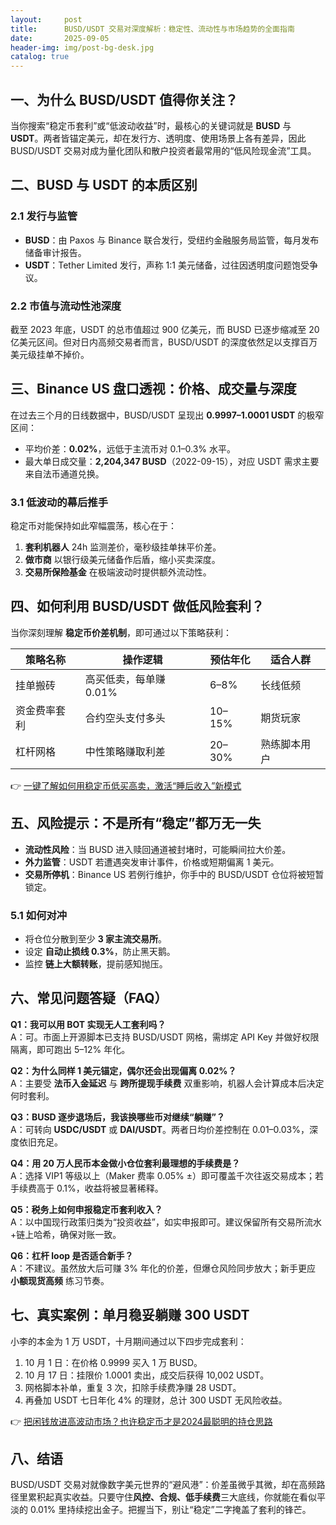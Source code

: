 ```yaml
---
layout:     post
title:      BUSD/USDT 交易对深度解析：稳定性、流动性与市场趋势的全面指南
date:       2025-09-05
header-img: img/post-bg-desk.jpg
catalog: true
---
```


## 一、为什么 BUSD/USDT 值得你关注？
当你搜索“稳定币套利”或“低波动收益”时，最核心的关键词就是 **BUSD** 与 **USDT**。两者皆锚定美元，却在发行方、透明度、使用场景上各有差异，因此 BUSD/USDT 交易对成为量化团队和散户投资者最常用的“低风险现金流”工具。

## 二、BUSD 与 USDT 的本质区别
### 2.1 发行与监管
- **BUSD**：由 Paxos 与 Binance 联合发行，受纽约金融服务局监管，每月发布储备审计报告。
- **USDT**：Tether Limited 发行，声称 1:1 美元储备，过往因透明度问题饱受争议。

### 2.2 市值与流动性池深度
截至 2023 年底，USDT 的总市值超过 900 亿美元，而 BUSD 已逐步缩减至 20 亿美元区间。但对日内高频交易者而言，BUSD/USDT 的深度依然足以支撑百万美元级挂单不掉价。

## 三、Binance US 盘口透视：价格、成交量与深度
在过去三个月的日线数据中，BUSD/USDT 呈现出 **0.9997–1.0001 USDT** 的极窄区间：
- 平均价差：**0.02%**，远低于主流币对 0.1–0.3% 水平。
- 最大单日成交量：**2,204,347 BUSD**（2022-09-15），对应 USDT 需求主要来自法币通道兑换。

### 3.1 低波动的幕后推手
稳定币对能保持如此窄幅震荡，核心在于：
1. **套利机器人** 24h 监测差价，毫秒级挂单抹平价差。
2. **做市商** 以银行级美元储备作后盾，缩小买卖深度。
3. **交易所保险基金** 在极端波动时提供额外流动性。

## 四、如何利用 BUSD/USDT 做低风险套利？
当你深刻理解 **稳定币价差机制**，即可通过以下策略获利：

| 策略名称 | 操作逻辑 | 预估年化 | 适合人群 |
|---|---|---|---|
| 挂单搬砖 | 高买低卖，每单赚 0.01% | 6–8% | 长线低频 |
| 资金费率套利 | 合约空头支付多头 | 10–15% | 期货玩家 |
| 杠杆网格 | 中性策略赚取利差 | 20–30% | 熟练脚本用户 |

👉 [一键了解如何用稳定币低买高卖，激活“睡后收入”新模式](https://okxdog.com/)

## 五、风险提示：不是所有“稳定”都万无一失
- **流动性风险**：当 BUSD 进入赎回通道被封堵时，可能瞬间拉大价差。
- **外力监管**：USDT 若遭遇突发审计事件，价格或短期偏离 1 美元。
- **交易所停机**：Binance US 若例行维护，你手中的 BUSD/USDT 仓位将被短暂锁定。

### 5.1 如何对冲
- 将仓位分散到至少 **3 家主流交易所**。
- 设定 **自动止损线 0.3%**，防止黑天鹅。
- 监控 **链上大额转账**，提前感知抛压。

## 六、常见问题答疑（FAQ）

**Q1：我可以用 BOT 实现无人工套利吗？**  
A：可。市面上开源脚本已支持 BUSD/USDT 网格，需绑定 API Key 并做好权限隔离，即可跑出 5–12% 年化。

**Q2：为什么同样 1 美元锚定，偶尔还会出现偏离 0.02%？**  
A：主要受 **法币入金延迟** 与 **跨所提现手续费** 双重影响，机器人会计算成本后决定何时套利。

**Q3：BUSD 逐步退场后，我该换哪些币对继续“躺赚”？**  
A：可转向 **USDC/USDT** 或 **DAI/USDT**。两者日均价差控制在 0.01–0.03%，深度依旧充足。

**Q4：用 20 万人民币本金做小仓位套利最理想的手续费是？**  
A：选择 VIP1 等级以上（Maker 费率 0.05% ±）即可覆盖千次往返交易成本；若手续费高于 0.1%，收益将被显著稀释。

**Q5：税务上如何申报稳定币套利收入？**  
A：以中国现行政策归类为“投资收益”，如实申报即可。建议保留所有交易所流水+链上哈希，确保对账一致。

**Q6：杠杆 loop 是否适合新手？**  
A：不建议。虽然放大后可赚 3% 年化的价差，但爆仓风险同步放大；新手更应 **小额现货高频** 练习节奏。

## 七、真实案例：单月稳妥躺赚 300 USDT
小李的本金为 1 万 USDT，十月期间通过以下四步完成套利：

1. 10 月 1 日：在价格 0.9999 买入 1 万 BUSD。
2. 10 月 17 日：挂限价 1.0001 卖出，成交后获得 10,002 USDT。
3. 网格脚本补单，重复 3 次，扣除手续费净赚 28 USDT。
4. 再叠加 USDT 七日年化 4% 的理财，总计 300 USDT 无风险收益。

👉 [把闲钱放进高波动市场？也许稳定币才是2024最聪明的持仓思路](https://okxdog.com/)

## 八、结语
BUSD/USDT 交易对就像数字美元世界的“避风港”：价差虽微乎其微，却在高频路径里累积起真实收益。只要守住**风控、合规、低手续费**三大底线，你就能在看似平淡的 0.01% 里持续挖出金子。把握当下，别让“稳定”二字掩盖了套利的锋芒。